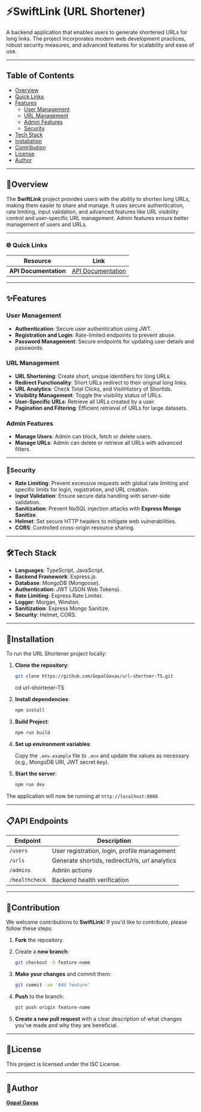 # ⚡**SwiftLink (URL Shortener)**

A backend application that enables users to generate shortened URLs for long links. The project incorporates modern web development practices, robust security measures, and advanced features for scalability and ease of use.

---

## **Table of Contents**

- [Overview](#overview)
- [Quick Links](#quick-links)
- [Features](#features)
  - [User Management](#user-management)
  - [URL Management](#url-management)
  - [Admin Features](#admin-features)
  - [Security](#security)
- [Tech Stack](#️tech-stack)
- [Installation](#installation)
- [Contribution](#contribution)
- [License](#license)
- [Author](#author)

---

## 📖**Overview**

The **SwiftLink** project provides users with the ability to shorten long URLs, making them easier to share and manage. It uses secure authentication, rate limiting, input validation, and advanced features like URL visibility control and user-specific URL management. Admin features ensure better management of users and URLs.

---

### 🌐 **Quick Links**

| Resource              | Link                                                                            |
| --------------------- | ------------------------------------------------------------------------------- |
| **API Documentation** | [API Documentation](https://documenter.getpostman.com/view/28528757/2sAYJAdHbv) |

---

## ✨**Features**

### **User Management**

- **Authentication**: Secure user authentication using JWT.
- **Registration and Login**: Rate-limited endpoints to prevent abuse.
- **Password Management**: Secure endpoints for updating user details and passwords.

### **URL Management**

- **URL Shortening**: Create short, unique identifiers for long URLs.
- **Redirect Functionality**: Short URLs redirect to their original long links.
- **URL Analytics**: Check Total Clicks, and VisitHistory of ShortIds.
- **Visibility Management**: Toggle the visibility status of URLs.
- **User-Specific URLs**: Retrieve all URLs created by a user.
- **Pagination and Filtering**: Efficient retrieval of URLs for large datasets.

### **Admin Features**

- **Manage Users**: Admin can block, fetch or delete users.
- **Manage URLs**: Admin can delete or retrieve all URLs with advanced filters.

---

### 🔐**Security**

- **Rate Limiting**: Prevent excessive requests with global rate limiting and specific limits for login, registration, and URL creation.
- **Input Validation**: Ensure secure data handling with server-side validation.
- **Sanitization**: Prevent NoSQL injection attacks with **Express Mongo Sanitize**.
- **Helmet**: Set secure HTTP headers to mitigate web vulnerabilities.
- **CORS**: Controlled cross-origin resource sharing.

---

## 🛠️**Tech Stack**

- **Languages**: TypeScript, JavaScript.
- **Backend Framework**: Express.js.
- **Database**: MongoDB (Mongoose).
- **Authentication**: JWT (JSON Web Tokens).
- **Rate Limiting**: Express Rate Limiter.
- **Logger**: Morgan, Winston.
- **Sanitization**: Express Mongo Sanitize.
- **Security**: Helmet, CORS.

---

## 🔽**Installation**

To run the URL Shortener project locally:

1. **Clone the repository**:

   ```bash
   git clone https://github.com/GopalGavas/url-shortner-TS.git
   ```

   cd url-shortener-TS

2. **Install dependencies**:

   ```bash
   npm install
   ```

3. **Build Project**:

   ```bash
   npm run build
   ```

4. **Set up environment variables**:

   Copy the `.env.example` file to `.env` and update the values as necessary (e.g., MongoDB URI, JWT secret key).

5. **Start the server**:

   ```bash
   npm run dev
   ```

The application will now be running at `http://localhost:8000`.

---

## 📋**API Endpoints**

| Endpoint       | Description                                    |
| -------------- | ---------------------------------------------- |
| `/users`       | User registration, login, profile management   |
| `/urls`        | Generate shortids, redirectUrls, url analytics |
| `/admins`      | Admin actions                                  |
| `/healthcheck` | Backend health verification                    |

---

## 🤝**Contribution**

We welcome contributions to **SwiftLink**! If you'd like to contribute, please follow these steps:

1. **Fork** the repository.

2. Create a **new branch**:

   ```bash
   git checkout -b feature-name
   ```

3. **Make your changes** and commit them:

   ```bash
   git commit -am 'Add feature'
   ```

4. **Push** to the branch:

   ```bash
   git push origin feature-name
   ```

5. **Create a new pull request** with a clear description of what changes you’ve made and why they are beneficial.

---

## 📜**License**

This project is licensed under the ISC License.

---

## 👤**Author**

**[Gopal Gavas](https://github.com/GopalGavas)**
